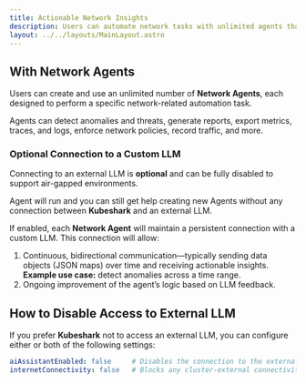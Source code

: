 ```yaml
---
title: Actionable Network Insights
description: Users can automate network tasks with unlimited agents that detect threats, export data, and optionally connect to an LLM for continuous insight and logic refinement.
layout: ../../layouts/MainLayout.astro
---
```


## With Network Agents

Users can create and use an unlimited number of **Network Agents**, each designed to perform a specific network-related automation task.

Agents can detect anomalies and threats, generate reports, export metrics, traces, and logs, enforce network policies, record traffic, and more.

### Optional Connection to a Custom LLM

Connecting to an external LLM is **optional** and can be fully disabled to support air-gapped environments.

Agent will run and you can still get help creating new Agents without any connection between **Kubeshark** and an external LLM.

If enabled, each **Network Agent** will maintain a persistent connection with a custom LLM. This connection will allow:

1. Continuous, bidirectional communication—typically sending data objects (JSON maps) over time and receiving actionable insights.
   **Example use case:** detect anomalies across a time range.
2. Ongoing improvement of the agent’s logic based on LLM feedback.

## How to Disable Access to External LLM

If you prefer **Kubeshark** not to access an external LLM, you can configure either or both of the following settings:

```yaml
aiAssistantEnabled: false     # Disables the connection to the external LLM.
internetConnectivity: false   # Blocks any cluster-external connectivity (for air-gapped environments).
```
